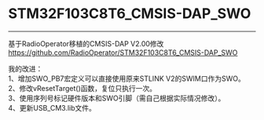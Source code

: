 # STM32F103C8T6_CMSIS-DAP_SWO
-----------------------------
基于RadioOperator移植的CMSIS-DAP V2.00修改     
https://github.com/RadioOperator/STM32F103C8T6_CMSIS-DAP_SWO

我的改进：    
1、增加SWO_PB7宏定义可以直接使用原来STLINK V2的SWIM口作为SWO。    
2、修改vResetTarget()函数，复位只执行一次。    
3、使用序列号标记硬件版本和SWO引脚（需自己根据实际情况修改）。    
4、更新USB_CM3.lib文件。    
